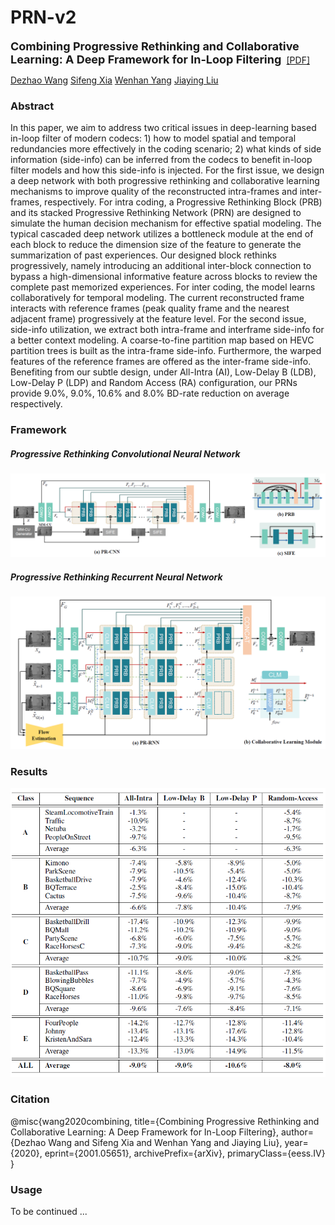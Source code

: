 # PRN-v2

<b><font size="4">Combining Progressive Rethinking and Collaborative Learning: A Deep Framework for In-Loop Filtering </font></b> [[PDF]](https://arxiv.org/abs/2001.05651")

[Dezhao Wang]("https://dezhao-wang.github.io/")     [Sifeng Xia]("https://pigundermoon.github.io/")    [Wenhan Yang]("https://flyywh.github.io/")    [Jiaying Liu]("http://39.96.165.147/people/liujiaying.html")



### Abstract

In this paper, we aim to address two critical issues in deep-learning based in-loop filter of modern codecs: 1) how to model spatial and temporal redundancies more effectively in the coding scenario; 2) what kinds of side information (side-info) can be inferred from the codecs to benefit in-loop filter models and how this side-info is injected. For the first issue, we design a deep network with both progressive rethinking and collaborative learning mechanisms to improve quality of the reconstructed intra-frames and inter-frames, respectively. For intra coding, a Progressive Rethinking Block (PRB) and its stacked Progressive Rethinking Network (PRN) are designed to simulate the human decision mechanism for effective spatial modeling. The typical cascaded deep network utilizes a bottleneck module at the end of each block to reduce the dimension size of the feature to generate the summarization of past experiences. Our designed block rethinks progressively, namely introducing an additional inter-block connection to bypass a high-dimensional informative feature across blocks to review the complete past memorized experiences. For inter coding, the model learns collaboratively for temporal modeling. The current reconstructed frame interacts with reference frames (peak quality frame and the nearest adjacent frame) progressively at the feature level. For the second issue, side-info utilization, we extract both intra-frame and interframe side-info for a better context modeling. A coarse-to-fine partition map based on HEVC partition trees is built as the intra-frame side-info. Furthermore, the warped features of the reference frames are offered as the inter-frame side-info. Benefiting from our subtle design, under All-Intra (AI), Low-Delay B (LDB), Low-Delay P (LDP) and Random Access (RA) configuration, our PRNs provide 9.0%, 9.0%, 10.6% and 8.0% BD-rate reduction on average respectively.



### Framework

##### Progressive Rethinking Convolutional Neural Network

![1579579970594](.\img\PR-CNN.png)



##### Progressive Rethinking Recurrent Neural Network

![1579580013146](.\img\PR-RNN.png)



### Results

![1579580053597](.\img\Result.png)



### Citation

@misc{wang2020combining,
    title={Combining Progressive Rethinking and Collaborative Learning: A Deep Framework for In-Loop 	Filtering},
    author={Dezhao Wang and Sifeng Xia and Wenhan Yang and Jiaying Liu},
    year={2020},
    eprint={2001.05651},
    archivePrefix={arXiv},
    primaryClass={eess.IV}
}



### Usage

To be continued ...